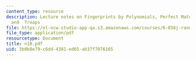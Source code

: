 ```yaml
---
content_type: resource
description: Lecture notes on Fingerprints by Polynomials, Perfect Matching, Hashing
  and  Treaps
file: https://ol-ocw-studio-app-qa.s3.amazonaws.com/courses/6-856j-randomized-algorithms-fall-2002/3b0b8e79c6dd4381ed65ab37f7076165_n10.pdf
file_type: application/pdf
resourcetype: Document
title: n10.pdf
uid: 3b0b8e79-c6dd-4381-ed65-ab37f7076165
---
```

